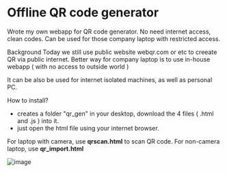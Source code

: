 # Offline QR code generator

Wrote my own webapp for QR code generator. No need internet access, clean codes.
Can be used for those company laptop with restricted access.

Background
           Today we still use public website webqr.com or etc to creeate QR via public internet.
           Better way for company laptop is to use in-house webapp ( with no access to outside world  )

It can be also be used for internet isolated machines, as well as personal PC.

How to install?
- creates a folder "qr_gen" in your desktop, download the 4 files ( .html and .js ) into it.
- just open the html file using your internet browser.

For laptop with camera, use **qrscan.html** to scan QR code.
For non-camera laptop, use **qr_import.html**

![image](https://user-images.githubusercontent.com/32192638/122660970-41058300-d1b8-11eb-9a26-dce9c906cd62.png)

